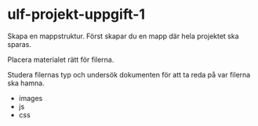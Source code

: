 # ulf-projekt-uppgift-1

Skapa en mappstruktur.
Först skapar du en mapp där hela projektet ska sparas.

Placera materialet rätt för filerna.

Studera filernas typ och undersök dokumenten för att ta reda på var filerna ska hamna.

* images
* js
* css

